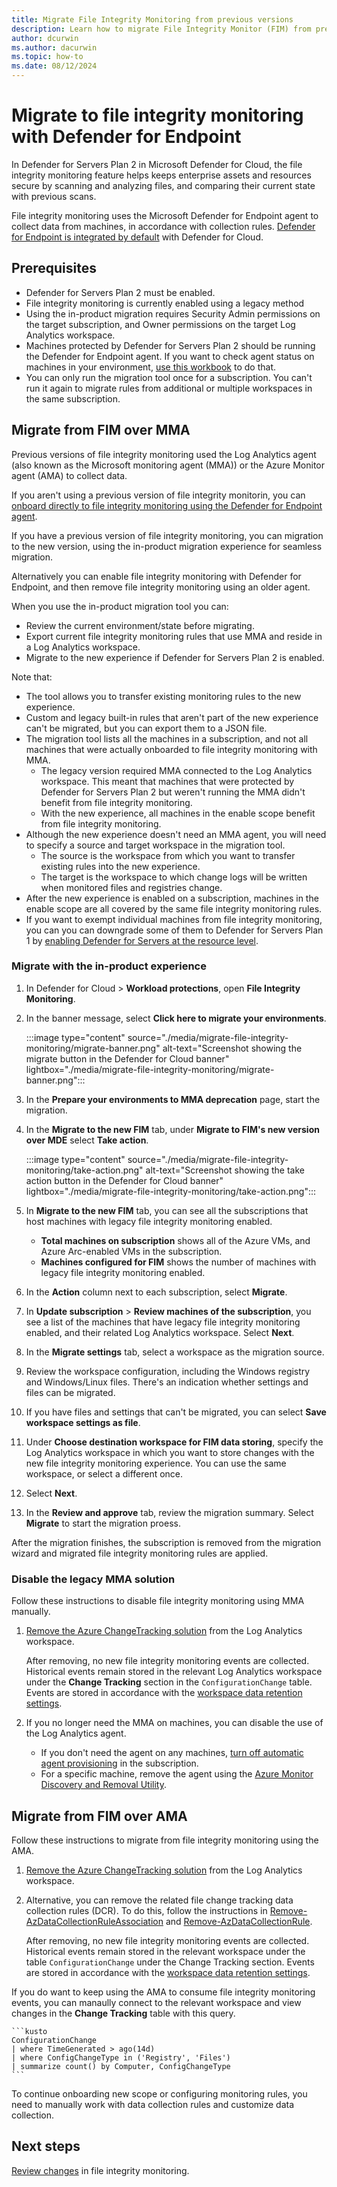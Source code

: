 ```yaml
---
title: Migrate File Integrity Monitoring from previous versions
description: Learn how to migrate File Integrity Monitor (FIM) from previous versions.
author: dcurwin
ms.author: dacurwin
ms.topic: how-to
ms.date: 08/12/2024
---
```


# Migrate to file integrity monitoring with Defender for Endpoint

In Defender for Servers Plan 2 in Microsoft Defender for Cloud, the file integrity monitoring feature helps keeps enterprise assets and resources secure by scanning and analyzing files, and comparing their current state with previous scans.

File integrity monitoring uses the Microsoft Defender for Endpoint agent to collect data from machines, in accordance with collection rules. [Defender for Endpoint is integrated by default](integration-defender-for-endpoint.md) with Defender for Cloud.


## Prerequisites

- Defender for Servers Plan 2 must be enabled.
- File integrity monitoring is currently enabled using a legacy method
- Using the in-product migration requires Security Admin permissions on the target subscription, and Owner permissions on the target Log Analytics workspace.
- Machines protected by Defender for Servers Plan 2 should be running the Defender for Endpoint agent. If you want to check agent status on machines in your environment, [use this workbook](https://aka.ms/DfServersDashboard) to do that. 
- You can only run the migration tool once for a subscription. You can't run it again to migrate rules from additional or multiple workspaces in the same subscription.



## Migrate from FIM over MMA

Previous versions of file integrity monitoring used the Log Analytics agent (also known as the Microsoft monitoring agent (MMA)) or the Azure Monitor agent (AMA) to collect data.

If you aren't using a previous version of file integrity monitorin, you can [onboard directly to file integrity monitoring using the Defender for Endpoint agent](file-integrity-monitoring-enable-defender-endpoint.md).

If you have a previous version of file integrity monitoring, you can migration to the new version, using the in-product migration experience for seamless migration.

Alternatively you can enable file integrity monitoring with Defender for Endpoint, and then remove file integrity monitoring using an older agent.

When you use the in-product migration tool you can:

- Review the current environment/state before migrating.
- Export current file integrity monitoring rules that use MMA and reside in a Log Analytics workspace.
- Migrate to the new experience if Defender for Servers Plan 2 is enabled.

Note that:

- The tool allows you to transfer existing monitoring rules to the new experience.
- Custom and legacy built-in rules that aren't part of the new experience can't be migrated, but you can export them to a JSON file.
- The migration tool lists all the machines in a subscription, and not all machines that were actually onboarded to file integrity monitoring with MMA.
    - The legacy version required MMA connected to the Log Analytics workspace. This meant that machines that were protected by Defender for Servers Plan 2 but weren't running the MMA didn't benefit from file integrity monitoring.
    - With the new experience, all machines in the enable scope benefit from file integrity monitoring.
- Although the new experience doesn't need an MMA agent, you will need to specify a source and target workspace in the migration tool.
    - The source is the workspace from which you want to transfer existing rules into the new experience.
    - The target is the workspace to which change logs will be written when monitored files and registries change.
- After the new experience is enabled on a subscription, machines in the enable scope are all covered by the same file integrity monitoring rules.
- If you want to exempt individual machines from file integrity monitoring, you can you can downgrade some of them to Defender for Servers Plan 1 by [enabling Defender for Servers at the resource level](/azure/defender-for-cloud/tutorial-enable-servers-plan#enable-plan-1-for-specific-resources). 

### Migrate with the in-product experience

1. In Defender for Cloud > **Workload protections**, open **File Integrity Monitoring**.
1. In the banner message, select **Click here to migrate your environments**.


    :::image type="content" source="./media/migrate-file-integrity-monitoring/migrate-banner.png" alt-text="Screenshot showing the migrate button in the Defender for Cloud banner" lightbox="./media/migrate-file-integrity-monitoring/migrate-banner.png":::

1. In the **Prepare your environments to MMA deprecation** page, start the migration.
1. In the **Migrate to the new FIM** tab, under **Migrate to FIM's new version over MDE** select **Take action**.

    :::image type="content" source="./media/migrate-file-integrity-monitoring/take-action.png" alt-text="Screenshot showing the take action button in the Defender for Cloud banner" lightbox="./media/migrate-file-integrity-monitoring/take-action.png":::

1. In **Migrate to the new FIM** tab, you can see all the subscriptions that host machines with legacy file integrity monitoring enabled.
    - **Total machines on subscription** shows all of the Azure VMs, and Azure Arc-enabled VMs in the subscription.
    - **Machines configured for FIM** shows the number of machines with legacy file integrity monitoring enabled. 
1. In the **Action** column next to each subscription, select **Migrate**.
1. In **Update subscription** > **Review machines of the subscription**, you see a list of the machines that have legacy file integrity monitoring enabled, and their related Log Analytics workspace. Select **Next**.
1. In the **Migrate settings** tab, select a workspace as the migration source.
1. Review the workspace configuration, including the Windows registry and Windows/Linux files. There's an indication whether settings and files can be migrated.
1. If you have files and settings that can't be migrated, you can select **Save workspace settings as file**.
1. Under **Choose destination workspace for FIM data storing**, specify the Log Analytics workspace in which you want to store changes with the new file integrity monitoring experience. You can use the same workspace, or select a different once.
1. Select **Next**.
1. In the **Review and approve** tab, review the migration summary. Select **Migrate** to start the migration proess.

After the migration finishes, the subscription is removed from the migration wizard and migrated file integrity monitoring rules are applied. 

### Disable the legacy MMA solution

Follow these instructions to disable file integrity monitoring using MMA manually.

1. [Remove the Azure ChangeTracking solution](/azure/automation/change-tracking/remove-feature#remove-changetracking-solution) from the Log Analytics workspace.

    After removing, no new file integrity monitoring events are collected. Historical events remain stored in the relevant Log Analytics workspace under the **Change Tracking** section in the `ConfigurationChange` table. Events are stored in accordance with the [workspace data retention settings](/azure/azure-monitor/logs/data-retention-configure).

1. If you no longer need the MMA on machines, you can disable the use of the Log Analytics agent.

    - If you don't need the agent on any machines, [turn off automatic agent provisioning](https://ms.portal.azure.com/#view/Microsoft_Azure_Security/DataCollectionBladeV2) in the subscription.
    - For a specific machine, remove the agent using the [Azure Monitor Discovery and Removal Utility](/azure/azure-monitor/agents/azure-monitor-agent-mma-removal-tool).


## Migrate from FIM over AMA

Follow these instructions to migrate from file integrity monitoring using the AMA.

1. [Remove the Azure ChangeTracking solution](/azure/automation/change-tracking/remove-feature#remove-changetracking-solution) from the Log Analytics workspace.

1. Alternative, you can remove the related file change tracking data collection rules (DCR). To do this, follow the instructions in [Remove-AzDataCollectionRuleAssociation](/powershell/module/az.monitor/remove-azdatacollectionruleassociation) and [Remove-AzDataCollectionRule](/powershell/module/az.monitor/remove-azdatacollectionrule).

    After removing, no new file integrity monitoring events are collected. Historical events remain stored in the relevant workspace under the table `ConfigurationChange` under the Change Tracking section. Events are stored in accordance with the [workspace data retention settings](/azure/azure-monitor/logs/data-retention-configure).


If you do want to keep using the AMA to consume file integrity monitoring events, you can manaully connect to the relevant workspace and view changes in the **Change Tracking** table with this query.

    ```kusto    
    ConfigurationChange  
    | where TimeGenerated > ago(14d)  
    | where ConfigChangeType in ('Registry', 'Files')  
    | summarize count() by Computer, ConfigChangeType
    ```
To continue onboarding new scope or configuring monitoring rules, you need to manually work with data collection rules and customize data collection.

## Next steps

[Review changes](file-integrity-monitoring-review-changes.md) in file integrity monitoring.




 



